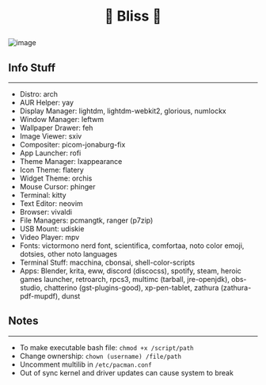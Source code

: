 # <p align="center">🌸 Bliss 🌸</p>
![image](https://user-images.githubusercontent.com/13358601/151288533-13cb7909-76f0-4588-8466-d4e5186b05e6.png)

## Info Stuff
---
- Distro: arch
- AUR Helper: yay
- Display Manager: lightdm, lightdm-webkit2, glorious, numlockx
- Window Manager: leftwm
- Wallpaper Drawer: feh
- Image Viewer: sxiv
- Compositer: picom-jonaburg-fix
- App Launcher: rofi
- Theme Manager: lxappearance
- Icon Theme: flatery
- Widget Theme: orchis
- Mouse Cursor: phinger
- Terminal: kitty
- Text Editor: neovim
- Browser: vivaldi
- File Managers: pcmangtk, ranger (p7zip)
- USB Mount: udiskie
- Video Player: mpv
- Fonts: victormono nerd font, scientifica, comfortaa, noto color emoji, dotsies, other noto languages
- Terminal Stuff: macchina, cbonsai, shell-color-scripts
- Apps: Blender, krita, eww, discord (discocss), spotify, steam, heroic games launcher, retroarch, rpcs3, multimc (tarball, jre-openjdk), obs-studio, chatterino (gst-plugins-good), xp-pen-tablet, zathura (zathura-pdf-mupdf), dunst

## Notes
---
- To make executable bash file: `chmod +x /script/path`
- Change ownership: `chown (username) /file/path`
- Uncomment multilib in `/etc/pacman.conf`
- Out of sync kernel and driver updates can cause system to break
